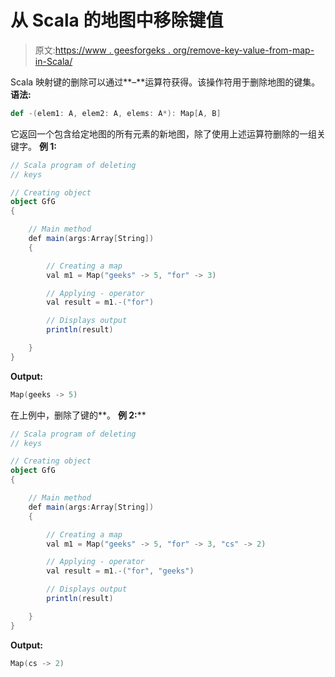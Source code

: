 # 从 Scala 的地图中移除键值

> 原文:[https://www . geesforgeks . org/remove-key-value-from-map-in-Scala/](https://www.geeksforgeeks.org/remove-key-value-from-map-in-scala/)

Scala 映射键的删除可以通过**–**运算符获得。该操作符用于删除地图的键集。
**语法:**

```scala
def -(elem1: A, elem2: A, elems: A*): Map[A, B]

```

它返回一个包含给定地图的所有元素的新地图，除了使用上述运算符删除的一组关键字。
**例 1:**

```scala
// Scala program of deleting 
// keys

// Creating object
object GfG
{ 

    // Main method
    def main(args:Array[String])
    {

        // Creating a map
        val m1 = Map("geeks" -> 5, "for" -> 3) 

        // Applying - operator
        val result = m1.-("for")

        // Displays output
        println(result)

    }
}
```

**Output:**

```scala
Map(geeks -> 5)

```

在上例中，删除了键的**。
**例 2:****

```scala
// Scala program of deleting 
// keys

// Creating object
object GfG
{ 

    // Main method
    def main(args:Array[String])
    {

        // Creating a map
        val m1 = Map("geeks" -> 5, "for" -> 3, "cs" -> 2) 

        // Applying - operator
        val result = m1.-("for", "geeks")

        // Displays output
        println(result)

    }
}
```

**Output:**

```scala
Map(cs -> 2)

```